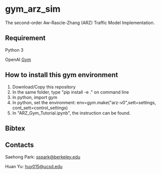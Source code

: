 # gym_arz_sim

The second-order Aw-Rascle-Zhang (ARZ) Traffic Model Implementation.

## Requirement
Python 3

OpenAI [Gym](https://github.com/openai/gym)

## How to install this gym environment

1. Download/Copy this repository
2. In the same folder, type "pip install -e ." on command line
3. In python, import gym
4. In python, set the environment: env=gym.make("arz-v0",sett=settings, cont_sett=control_settings)
5. In "ARZ_Gym_Tutorial.ipynb", the instruction can be found.

## Bibtex

## Contacts

Saehong Park: sspark@berkeley.edu

Huan Yu: huy015@ucsd.edu

